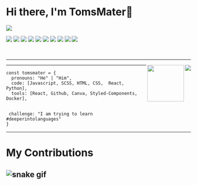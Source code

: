 <h1> Hi there, I'm TomsMater👋 </h1>



<img align="center" padding="50px"
src="https://user-images.githubusercontent.com/70382532/138322189-2db8df52-9dcb-40a0-88a8-c365466bd33d.gif"/>

<p align="left"> 
<img src="https://img.shields.io/badge/HTML5-E34F26?style=for-the-badge&logo=html5&logoColor=white">
<img src="https://img.shields.io/badge/CSS3-1572B6?style=for-the-badge&logo=css3&logoColor=white">
<img src="https://img.shields.io/badge/JavaScript-F7DF1E?style=for-the-badge&logo=javascript&logoColor=black">
<img src="https://img.shields.io/badge/Markdown-000000?style=for-the-badge&logo=markdown&logoColor=white">
<img src="https://img.shields.io/badge/Sass-CC6699?style=for-the-badge&logo=sass&logoColor=white">
<img src="https://img.shields.io/badge/Netlify-00C7B7?style=for-the-badge&logo=netlify&logoColor=white">
<img src="https://img.shields.io/badge/Vercel-000000?style=for-the-badge&logo=vercel&logoColor=white">
<img src="https://img.shields.io/badge/Git-F05032?style=for-the-badge&logo=git&logoColor=white">
<img src="https://img.shields.io/badge/npm-CB3837?style=for-the-badge&logo=npm&logoColor=white">
<img src="https://img.shields.io/badge/React-20232A?style=for-the-badge&logo=react&logoColor=61DAFB">

</p>
<br><hr>
<img align="right" padding="10px" src="https://github-readme-stats.vercel.app/api?username=tomsmater&show_icons=true&theme=tokyonight"/>
<img align="right" src="https://komarev.com/ghpvc/?username=tomsmater" width="100"/>


---

 
```
const tomsmater = {
  pronouns: "He" | "Him",
  code: [Javascript, SCSS, HTML, CSS,  React, Python],
  tools: [React, Github, Canva, Styled-Components, Docker],
 
                      
 challenge: "I am trying to learn #deeperintolanguages"
}
```
  
  


---
 <h1> My Contributions </h1> 


  
![snake gif](https://github.com/tomsmater/tomsmater/blob/output/github-contribution-grid-snake.svg)
---
